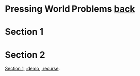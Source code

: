 # Pressing World Problems [back](https://tvoozmagnificent.github.io/NonTrivial/nontrivial.html)

# Section 1

# Section 2

[Section 1](#Section1), [:demo](#Section1), [:recurse](#Section2). 
